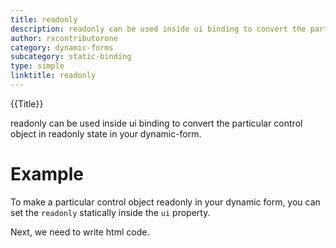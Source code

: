 ```yaml
---
title: readonly
description: readonly can be used inside ui binding to convert the particular control object in readonly state in your dynamic-form.
author: rxcontributorone
category: dynamic-forms
subcategory: static-binding
type: simple
linktitle: readonly
---
```


<div class="title-bar top_title"><p>{{Title}}</p></div> <div class="title-bar"><p>readonly can be used inside ui binding to convert the particular control object in readonly state in your dynamic-form.</p></div>

# Example

To make a particular control object readonly in your dynamic form, you can set the `readonly` statically inside the `ui` property.

<div component="app-code" key="readonly-complete-component"></div>
Next, we need to write html code.
<div component="app-code" key="readonly-complete-html"></div>
<div component="app-example-runner" ref-component="app-readonly-complete"></div>

